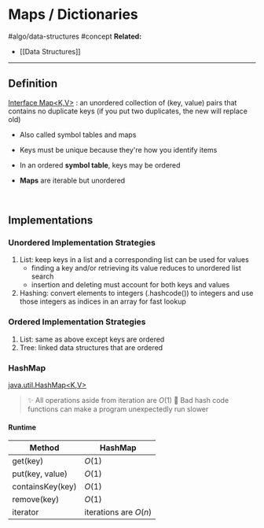 # Maps / Dictionaries
#algo/data-structures 
#concept
**Related:**
-  [[Data Structures]]

---

## Definition
[Interface Map\<K,V\>](https://docs.oracle.com/javase/8/docs/api/java/util/Map.html)
: an unordered collection of (key, value) pairs that contains no duplicate keys (if you put two duplicates, the new will replace old)
- Also called symbol tables and maps

- Keys must be unique because they're how you identify items
- In an ordered **symbol table**, keys may be ordered
- **Maps** are iterable but unordered

 <br/>

## Implementations
### Unordered Implementation Strategies
1. List: keep keys in a list and a corresponding list can be used for values
	- finding a key and/or retrieving its value reduces to unordered list search
	- insertion and deleting must account for both keys and values
2. Hashing: convert elements to integers (.hashcode()) to integers and use those integers as indices in an array for fast lookup

### Ordered Implementation Strategies
1. List: same as above except keys are ordered
2. Tree: linked data structures that are ordered

### HashMap
[java.util.HashMap\<K,V\>](https://docs.oracle.com/javase/8/docs/api/java/util/HashMap.html)

> ✨ All operations aside from iteration are $O(1)$
> 📝 Bad hash code functions can make a program unexpectedly run slower  

#### Runtime     

| Method           | HashMap               |
| ---------------- | --------------------- |
| get(key)         | $O(1)$                |
| put(key, value)  | $O(1)$                |
| containsKey(key) | $O(1)$                |
| remove(key)      | $O(1)$                |
| iterator         | iterations are $O(n)$ |